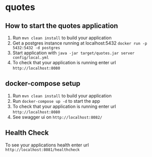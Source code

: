 # quotes

How to start the quotes application
---

1. Run `mvn clean install` to build your application
2. Get a postgres instance running at localhost:5432 `docker run -p 5432:5432 -d postgres`
3. Start application with `java -jar target/quotes.jar server config/local.yml`
4. To check that your application is running enter url `http://localhost:8080`

docker-compose setup
---

1. Run `mvn clean install` to build your application
2. Run `docker-compose up -d` to start the app
3. To check that your application is running enter url `http://localhost:8080`
4. See swagger ui on `http://localhost:8082/`

Health Check
---

To see your applications health enter url `http://localhost:8081/healthcheck`
